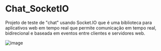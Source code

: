 # Chat_SocketIO
Projeto de teste de "chat" usando Socket.IO que é uma biblioteca para aplicativos web em tempo real que permite comunicação em tempo real, bidirecional e baseada em eventos entre clientes e servidores web. 

![image](https://github.com/user-attachments/assets/4525553b-3889-4d63-a3cf-55ba07ea002a)


